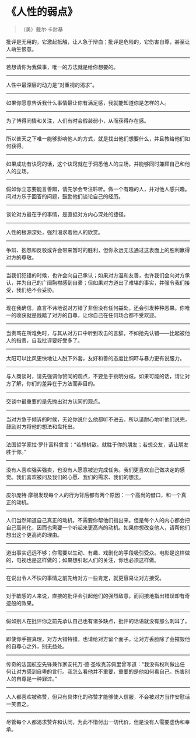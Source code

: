 # 《人性的弱点》
>（美）戴尔·卡耐基

批评是无用的，它激起抵触，让人急于辩白；批评是危险的，它伤害自尊，甚至让人萌生恨意。

---

若想请你为我做事，唯一的方法就是给你想要的。

---

人性中最深层的动力是“对重视的渴求”。

---

如果你愿意告诉我什么事情最让你有满足感，我就能知道你是怎样的人。

---

为了博得同情和关注，人们有时会假装弱小，从而获得存在感。

---

所以普天之下唯一能够影响他人的方式，就是找出他们想要什么，并且教给他们如何获得。

---

如果成功有诀窍的话，这个诀窍就在于洞悉他人的立场，并能够同时兼顾自己和他人的立场。

---

假如你立志要能言善辩，请先学会专注聆听。做一个有趣的人，并对他人感兴趣。问对方乐于回答的问题，鼓励他们谈论自己的经历。

---

谈论对方最在乎的事情，是直抵对方内心深处的捷径。

---

人性的根源深处，强烈渴求着他人的欣赏。

---

争辩、抱怨和反驳或许会带来暂时的胜利，但你永远无法通过这表面上的胜利赢得对方的尊敬。

---

当我们犯错的时候，也许会向自己承认；如果对方温和友善，也许我们会向对方承认，并为自己的广阔胸襟感到自豪；但如果对方道出了难堪的事实，并强令我们接受，我们绝不会妥协。

---

现在我确信，直言不讳地说对方错了非但没有任何益处，还会引发种种恶果。你唯一的收获就是践踏了对方的自尊，让你自己在任何场合都不受欢迎。

---

当责骂在所难免时，与其从对方口中听到攻击的言辞，不如抢先认错——比起被他人的指责，自我批评要好受多了。

---

太阳可以比风更快地让人脱下外套，友好和善的态度比恫吓与暴力更有说服力。

---

与人商谈时，请先强调你赞同的观点，不要急于挑明分歧。如果可能的话，请让对方了解，你们的差异在于方法而非目的。

---

交谈中最重要的是先抛出对方认同的观点。

---

当对方急于倾诉的时候，无论你说什么他都听不进去。所以请耐心地听他们说完，鼓励对方将他的想法和盘托出。

---

法国哲学家拉·罗什富科曾言：“若想树敌，就胜于你的朋友；若想交友，请让朋友胜于你。”

---

没有人喜欢强买强卖，也没有人愿意被迫完成任务。我们更喜欢自己做决定的感觉。我们喜欢被问及我们的心愿、我们的需求、我们的想法。

---

皮尔庞特·摩根发现每个人的行为背后都有两个原因：一个高尚的借口，和一个真正的动机。

---

人们当然知道自己真正的动机，不需要你帮他们指出来。但是每个人的内心都会把自己高尚化，因而也需要一个听起来更高尚的动机。如果你想改变他人，请帮他们想出这个更高尚的理由。

---

道出事实远远不够；你需要以生动、有趣、戏剧化的手段吸引受众。电影是这样做的，电视也是这样做的；如果想引起人们的关注，你也必须这样做。

---

在说出令人不快的事情之前先给对方一些肯定，就更容易让对方接受。

---

对于敏感的人来说，直接的批评会引起他们的强烈敌意，而间接地指出错误却有奇迹般的效果。

---

假如别人在批评你之前先承认自己也有诸多缺点，批评的话语就没有那么刺耳了。

---

即使你手握真理，对方大错特错，也请给对方留个面子。让对方丢脸除了会摧毁他的自尊心之外，别无益处。

---

传奇的法国航空先锋兼作家安托万·德·圣埃克苏佩里曾写道：“我没有权利做出任何让对方感到自卑的言行。我怎么看他并不重要，重要的是他如何看自己。伤害别人的自尊是一种罪过。”

---

人人都喜欢被称赞，但只有具体化的称赞才能够使人信服，不会被对方当作安慰话一笑置之。

---

尽管每个人都渴求赞许和认同，为此不惜付出一切代价，但是没有人需要虚伪和奉承。